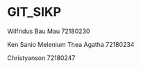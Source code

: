 <h1>GIT_SIKP</h1>
<p>Wilfridus Bau Mau 72180230</p>
<p>Ken Sanio Melenium Thea Agatha 72180234</p>
<p>Christyanson 72180247</p>
